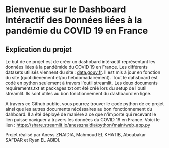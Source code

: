# Bienvenue sur le Dashboard Intéractif des Données liées à la pandémie du COVID 19 en France


## Explication du projet 

Le but de ce projet est de créer un dashobard intéractif représentant les données liées à la pandémide du COVID 19 en France. Les différents datasets utilisés viennent du site : [data.gouv.fr](https://www.data.gouv.fr/fr/). Il est mis à jour en fonction du site (quotidienement et/ou hebdomadairement).
Tout le dahsboard est codé en python seulement à travers l'outil streamlit. Les deux documents requirements.txt et packages.txt ont été créé lors du setup de l'outil streamlit. Ils sont utiles au bon fonctionnement du dashbaord en ligne. 

A travers ce Github public, vous pourrez trouver le code python de ce projet ainsi que les autres documents nécéssaires au bon fonctionnement du dahboard. Il a été déployé de manière à ce que n'importe qui recevant le lien puisse naviguer à travers les données du COVID 19 en France. Voici le lien : https://share.streamlit.io/anessznaidia/python/main/web_app.py

Projet réalisé par Aness ZNAIDIA, Mahmoud EL KHATIB, Aboubakar SAFDAR et Ryan EL ABIDI.
